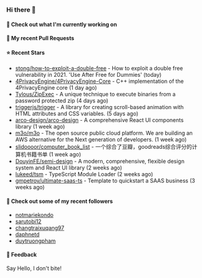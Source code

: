 ### Hi there 👋

#### 👷 Check out what I'm currently working on

#### 🔨 My recent Pull Requests


#### ⭐ Recent Stars

- [stong/how-to-exploit-a-double-free](https://github.com/stong/how-to-exploit-a-double-free) - How to exploit a double free vulnerability in 2021. &#39;Use After Free for Dummies&#39; (today)
- [4PrivacyEngine/4PrivacyEngine-Core](https://github.com/4PrivacyEngine/4PrivacyEngine-Core) - C&#43;&#43; implementation of the 4PrivacyEngine core (1 day ago)
- [Tylous/ZipExec](https://github.com/Tylous/ZipExec) - A unique technique to execute binaries from a password protected zip (4 days ago)
- [triggerjs/trigger](https://github.com/triggerjs/trigger) - A library for creating scroll-based animation with HTML attributes and CSS variables. (5 days ago)
- [arco-design/arco-design](https://github.com/arco-design/arco-design) - A comprehensive React UI components library (1 week ago)
- [m3o/m3o](https://github.com/m3o/m3o) - The open source public cloud platform. We are building an AWS alternative for the Next generation of developers. (1 week ago)
- [slidoooor/computer_book_list](https://github.com/slidoooor/computer_book_list) - 一个综合了豆瓣，goodreads综合评分的计算机书籍书单 (1 week ago)
- [DouyinFE/semi-design](https://github.com/DouyinFE/semi-design) - A modern, comprehensive, flexible design system and React UI library (2 weeks ago)
- [lukeed/tsm](https://github.com/lukeed/tsm) - TypeScript Module Loader (2 weeks ago)
- [gmpetrov/ultimate-saas-ts](https://github.com/gmpetrov/ultimate-saas-ts) - Template to quickstart a SAAS business (3 weeks ago)

#### 👯 Check out some of my recent followers

- [notmariekondo](https://github.com/notmariekondo)
- [sarutobi12](https://github.com/sarutobi12)
- [changtraixuqang97](https://github.com/changtraixuqang97)
- [daphnetd](https://github.com/daphnetd)
- [duytruongpham](https://github.com/duytruongpham)

#### 💬 Feedback

Say Hello, I don't bite!